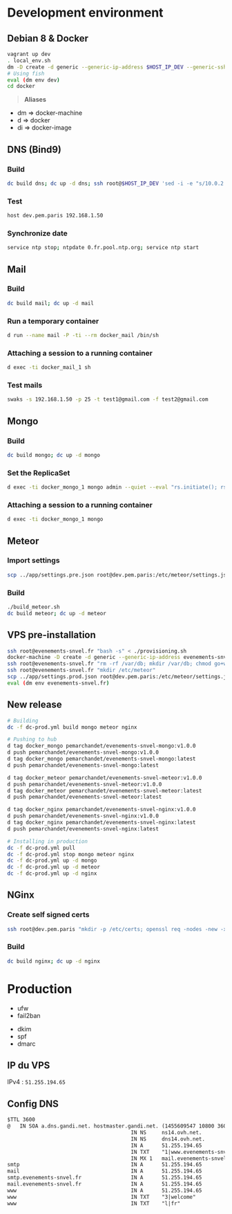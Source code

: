 # Development environment
## Debian 8 & Docker
```sh
vagrant up dev
. local_env.sh
dm -D create -d generic --generic-ip-address $HOST_IP_DEV --generic-ssh-user root --generic-ssh-key ~/.ssh/id_rsa  dev
# Using fish
eval (dm env dev)
cd docker
```

> **Aliases**
  + dm => docker-machine
  + d => docker
  + di => docker-image

## DNS (Bind9)
### Build
```sh
dc build dns; dc up -d dns; ssh root@$HOST_IP_DEV 'sed -i -e "s/10.0.2.3/192.168.1.50/" /etc/resolv.conf'
```

### Test
```sh
host dev.pem.paris 192.168.1.50
```

### Synchronize date
```sh
service ntp stop; ntpdate 0.fr.pool.ntp.org; service ntp start
```

## Mail
### Build
```sh
dc build mail; dc up -d mail
```

### Run a temporary container
```sh
d run --name mail -P -ti --rm docker_mail /bin/sh
```

### Attaching a session to a running container
```sh
d exec -ti docker_mail_1 sh
```

### Test mails
```sh
swaks -s 192.168.1.50 -p 25 -t test1@gmail.com -f test2@gmail.com
```
## Mongo
### Build
```sh
dc build mongo; dc up -d mongo
```

### Set the ReplicaSet
```sh
d exec -ti docker_mongo_1 mongo admin --quiet --eval "rs.initiate(); rs.conf();"
```

### Attaching a session to a running container
```sh
d exec -ti docker_mongo_1 mongo
```

## Meteor
### Import settings
```sh
scp ../app/settings.pre.json root@dev.pem.paris:/etc/meteor/settings.json
```

### Build
```sh
./build_meteor.sh
dc build meteor; dc up -d meteor
```

## VPS pre-installation
```sh
ssh root@evenements-snvel.fr "bash -s" < ./provisioning.sh
docker-machine -D create -d generic --generic-ip-address evenements-snvel.fr --generic-ssh-user root evenements-snvel.fr
ssh root@evenements-snvel.fr "rm -rf /var/db; mkdir /var/db; chmod go+w /var/db"
ssh root@evenements-snvel.fr "mkdir /etc/meteor"
scp ../app/settings.prod.json root@dev.pem.paris:/etc/meteor/settings.json
eval (dm env evenements-snvel.fr)
```


## New release
```sh
# Building
dc -f dc-prod.yml build mongo meteor nginx

# Pushing to hub
d tag docker_mongo pemarchandet/evenements-snvel-mongo:v1.0.0
d push pemarchandet/evenements-snvel-mongo:v1.0.0
d tag docker_mongo pemarchandet/evenements-snvel-mongo:latest
d push pemarchandet/evenements-snvel-mongo:latest

d tag docker_meteor pemarchandet/evenements-snvel-meteor:v1.0.0
d push pemarchandet/evenements-snvel-meteor:v1.0.0
d tag docker_meteor pemarchandet/evenements-snvel-meteor:latest
d push pemarchandet/evenements-snvel-meteor:latest

d tag docker_nginx pemarchandet/evenements-snvel-nginx:v1.0.0
d push pemarchandet/evenements-snvel-nginx:v1.0.0
d tag docker_nginx pemarchandet/evenements-snvel-nginx:latest
d push pemarchandet/evenements-snvel-nginx:latest

# Installing in production
dc -f dc-prod.yml pull
dc -f dc-prod.yml stop mongo meteor nginx
dc -f dc-prod.yml up -d mongo
dc -f dc-prod.yml up -d meteor
dc -f dc-prod.yml up -d nginx
```

## NGinx
### Create self signed certs
```sh
ssh root@dev.pem.paris "mkdir -p /etc/certs; openssl req -nodes -new -x509 -keyout /etc/certs/server.key -out /etc/certs/server.crt -subj '/C=FR/ST=Paris/L=Paris/CN=pem.paris'"
```

### Build
```sh
dc build nginx; dc up -d nginx
```

# Production
+ ufw
+ fail2ban
* dkim
* spf
* dmarc

## IP du VPS
IPv4 : `51.255.194.65`

## Config DNS
```txt
$TTL 3600
@	IN SOA a.dns.gandi.net. hostmaster.gandi.net. (1455609547 10800 3600 604800 10800)
                                        IN NS     ns14.ovh.net.
                                        IN NS     dns14.ovh.net.
                                        IN A      51.255.194.65
                                        IN TXT    "1|www.evenements-snvel.fr"
                                        IN MX 1   mail.evenements-snvel.fr.
smtp                                    IN A      51.255.194.65
mail                                    IN A      51.255.194.65
smtp.evenements-snvel.fr                IN A      51.255.194.65
mail.evenements-snvel.fr                IN A      51.255.194.65
www                                     IN A      51.255.194.65
www                                     IN TXT    "3|welcome"
www                                     IN TXT    "l|fr"
```

